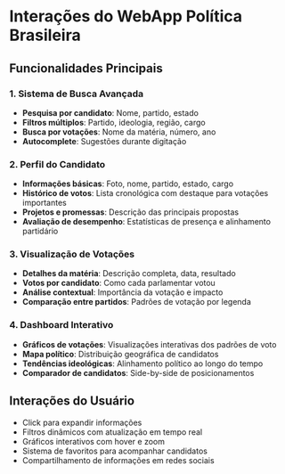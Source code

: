 # Interações do WebApp Política Brasileira

## Funcionalidades Principais

### 1. Sistema de Busca Avançada
- **Pesquisa por candidato**: Nome, partido, estado
- **Filtros múltiplos**: Partido, ideologia, região, cargo
- **Busca por votações**: Nome da matéria, número, ano
- **Autocomplete**: Sugestões durante digitação

### 2. Perfil do Candidato
- **Informações básicas**: Foto, nome, partido, estado, cargo
- **Histórico de votos**: Lista cronológica com destaque para votações importantes
- **Projetos e promessas**: Descrição das principais propostas
- **Avaliação de desempenho**: Estatísticas de presença e alinhamento partidário

### 3. Visualização de Votações
- **Detalhes da matéria**: Descrição completa, data, resultado
- **Votos por candidato**: Como cada parlamentar votou
- **Análise contextual**: Importância da votação e impacto
- **Comparação entre partidos**: Padrões de votação por legenda

### 4. Dashboard Interativo
- **Gráficos de votações**: Visualizações interativas dos padrões de voto
- **Mapa político**: Distribuição geográfica de candidatos
- **Tendências ideológicas**: Alinhamento político ao longo do tempo
- **Comparador de candidatos**: Side-by-side de posicionamentos

## Interações do Usuário
- Click para expandir informações
- Filtros dinâmicos com atualização em tempo real
- Gráficos interativos com hover e zoom
- Sistema de favoritos para acompanhar candidatos
- Compartilhamento de informações em redes sociais